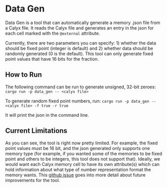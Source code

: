 # Data Gen

Data Gen is a tool that can automatically generate a memory .json file from a Calyx file.
It reads the Calyx file and generates an entry in the json for each cell marked with the
`@external` attribute.

Currently, there are two parameters you can specify: 1) whether the data should be fixed point (integer is default) and 2) whether data should be randomly generated (0 is the default).
This tool can only generate fixed point values that have 16 bits for the fraction.

## How to Run
The following command can be run to generate unsigned, 32-bit zeroes:
`cargo run -p data_gen -- <calyx file>`

To generate random fixed point numbers, run:
`cargo run -p data_gen -- <calyx file> -f true -r true`

It will print the json in the command line.

## Current Limitations
As you can see, the tool is right now pretty limited.
For example, the fixed point values must be 16 bit, and the json generated only supports one memory type (for example, if you wanted some of the memories to be fixed point and others to be integers, this tool does not support that).
Ideally, we would want each Calyx memory cell to have its own attribute(s) which can hold information about what type of number representation format the memory wants. This [github issue](https://github.com/calyxir/calyx/issues/1163) goes into more detail about future improvements for the tool.